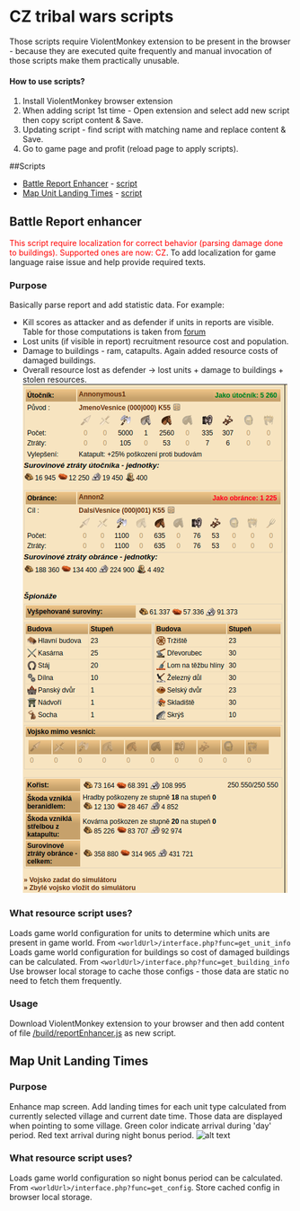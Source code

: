 # CZ tribal wars scripts

Those scripts require ViolentMonkey extension to be present in the browser - because they are executed quite frequently and
manual invocation of those scripts make them practically unusable.

#### How to use scripts?
1. Install ViolentMonkey browser extension
2. When adding script 1st time - Open extension and select add new script then copy script content & Save.
3. Updating script - find script with matching name and replace content & Save.
4. Go to game page and profit (reload page to apply scripts).

##Scripts
* [Battle Report Enhancer](#Battle-Report-enhancer) - [script](./build/battleReportEnhancer.js)
* [Map Unit Landing Times](#Map-Unit-Landing-Times) - [script](./build/mapUnitArrival.js)

## Battle Report enhancer
<span style="color:red">This script require localization for correct behavior (parsing damage done to buildings). Supported ones are now: CZ</span>.
To add localization for game language raise issue and help provide required texts.
### Purpose
Basically parse report and add statistic data. For example:
 * Kill scores as attacker and as defender if units in reports are visible. Table for those computations is taken from [forum](https://forum.tribalwars.net/index.php?threads/how-are-opponents-defeated-scores-calculated.110880)
 * Lost units (if visible in report) recruitment resource cost and population.
 * Damage to buildings - ram, catapults. Again added resource costs of damaged buildings.
 * Overall resource lost as defender -> lost units + damage to buildings + stolen resources.
![alt text](./examples/battleReportEnhancer.png "Battle Report Enhancer")

### What resource script uses?
Loads game world configuration for units to determine which units are present in game world. From `<worldUrl>/interface.php?func=get_unit_info`
Loads game world configuration for buildings so cost of damaged buildings can be calculated. From `<worldUrl>/interface.php?func=get_building_info`
Use browser local storage to cache those configs - those data are static no need to fetch them frequently.

### Usage
Download ViolentMonkey extension to your browser and then add content of file [/build/reportEnhancer.js](./build/battleReportEnhancer.js) as new script.

## Map Unit Landing Times
### Purpose
Enhance map screen.
Add landing times for each unit type calculated from currently selected village and current date time. Those data are 
displayed when pointing to some village. Green color indicate arrival during 'day' period. Red text arrival during night bonus period.
![alt text](./examples/map-landing-times.png "Unit landing times")

### What resource script uses?
Loads game world configuration so night bonus period can be calculated. From `<worldUrl>/interface.php?func=get_config`.
Store cached config in browser local storage.